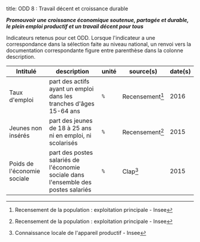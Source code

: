 title: ODD 8 : Travail décent et croissance durable

_**Promouvoir une croissance économique soutenue, partagée et durable, le plein emploi productif et un travail décent pour tous**_

Indicateurs retenus pour cet ODD. Lorsque l'indicateur a une correspondance dans la sélection faite au niveau national, un renvoi vers la documentation correspondante figure entre parenthèse dans la colonne description.

| Intitulé | description | unité | source(s) | date(s) |
| -------- | ----------- | ----- | ------ | ------- |
| Taux d'emploi | part des actifs ayant un emploi dans les tranches d'âges 15-64 ans | `%` | Recensement[^RPp] | 2016 |
| Jeunes non insérés | part des jeunes de 18 à 25 ans ni en emploi, ni scolarisés | `%` | Recensement[^RPp] | 2015 |
| Poids de l'économie sociale | part des postes salariés de l'économie sociale dans l'ensemble des postes salariés | `%` | Clap[^clap] | 2015 |

[^RPp]: Recensement de la population : exploitation principale -  Insee
[^clap]: Connaissance locale de l'appareil productif - Insee
